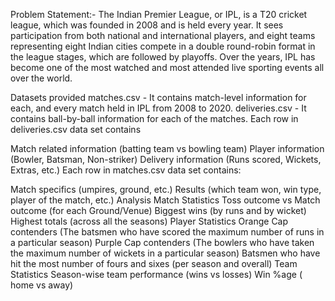 Problem Statement:-
The Indian Premier League, or IPL, is a T20 cricket league, which was founded in 2008 and is held every year. It sees participation from both national and international players, and eight teams representing eight Indian cities compete in a double round-robin format in the league stages, which are followed by playoffs. Over the years, IPL has become one of the most watched and most attended live sporting events all over the world.

Datasets provided
matches.csv - It contains match-level information for each, and every match held in IPL from 2008 to 2020.
deliveries.csv - It contains ball-by-ball information for each of the matches.
Each row in deliveries.csv data set contains

Match related information (batting team vs bowling team)
Player information (Bowler, Batsman, Non-striker)
Delivery information (Runs scored, Wickets, Extras, etc.)
Each row in matches.csv data set contains:

Match specifics (umpires, ground, etc.)
Results (which team won, win type, player of the match, etc.)
Analysis
Match Statistics
Toss outcome vs Match outcome (for each Ground/Venue)
Biggest wins (by runs and by wicket)
Highest totals (across all the seasons)
Player Statistics
Orange Cap contenders (The batsmen who have scored the maximum number of runs in a particular season)
Purple Cap contenders (The bowlers who have taken the maximum number of wickets in a particular season)
Batsmen who have hit the most number of fours and sixes (per season and overall)
Team Statistics
Season-wise team performance (wins vs losses)
Win %age ( home vs away)
